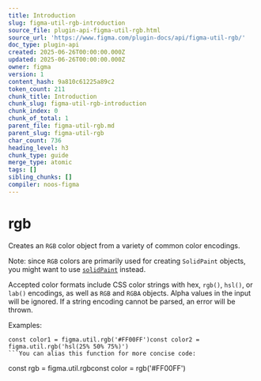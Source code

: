 ```yaml
---
title: Introduction
slug: figma-util-rgb-introduction
source_file: plugin-api-figma-util-rgb.html
source_url: 'https://www.figma.com/plugin-docs/api/figma-util-rgb/'
doc_type: plugin-api
created: 2025-06-26T00:00:00.000Z
updated: 2025-06-26T00:00:00.000Z
owner: figma
version: 1
content_hash: 9a810c61225a89c2
token_count: 211
chunk_title: Introduction
chunk_slug: figma-util-rgb-introduction
chunk_index: 0
chunk_of_total: 1
parent_file: figma-util-rgb.md
parent_slug: figma-util-rgb
char_count: 736
heading_level: h3
chunk_type: guide
merge_type: atomic
tags: []
sibling_chunks: []
compiler: noos-figma
---
```


# rgb

Creates an `RGB` color object from a variety of common color encodings.

Note: since `RGB` colors are primarily used for creating `SolidPaint` objects, you might want to use [`solidPaint`](/plugin-docs/api/properties/figma-util-solidpaint/) instead.

Accepted color formats include CSS color strings with hex, `rgb()`, `hsl()`, or `lab()` encodings, as well as `RGB` and `RGBA` objects. Alpha values in the input will be ignored. If a string encoding cannot be parsed, an error will be thrown.

Examples:

```
const color1 = figma.util.rgb('#FF00FF')const color2 = figma.util.rgb('hsl(25% 50% 75%)')
```You can alias this function for more concise code:

```
const rgb = figma.util.rgbconst color = rgb('#FF00FF')
```## Signature
